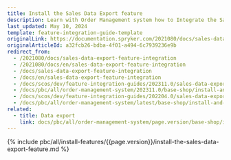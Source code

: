 ```yaml
---
title: Install the Sales Data Export feature
description: Learn with Order Management system how to Integrate the Sales Data Export feature into your Spryker project.
last_updated: May 10, 2024
template: feature-integration-guide-template
originalLink: https://documentation.spryker.com/2021080/docs/sales-data-export-feature-integration
originalArticleId: a32fcb26-bdba-4f01-a494-6c7939236e9b
redirect_from:
  - /2021080/docs/sales-data-export-feature-integration
  - /2021080/docs/en/sales-data-export-feature-integration
  - /docs/sales-data-export-feature-integration
  - /docs/en/sales-data-export-feature-integration
  - /docs/scos/dev/feature-integration-guides/202311.0/sales-data-export-feature-integration.html
  - /docs/pbc/all/order-management-system/202311.0/base-shop/install-and-update/install-features/install-the-sales-data-export-feature.html
  - /docs/scos/dev/feature-integration-guides/202204.0/sales-data-export-feature-integration.html
  - /docs/pbc/all/order-management-system/latest/base-shop/install-and-upgrade/install-features/install-the-sales-data-export-feature.html
related:
  - title: Data export
    link: docs/pbc/all/order-management-system/page.version/base-shop/import-and-export-data/orders-data-export/orders-data-export.html
---
```


{% include pbc/all/install-features/{{page.version}}/install-the-sales-data-export-feature.md %} <!-- To edit, see /_includes/pbc/all/install-features/202410.0/install-the-sales-data-export-feature.md -->
